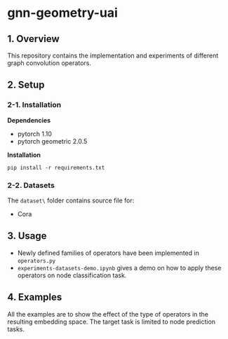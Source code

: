# gnn-geometry-uai

## 1. Overview
This repository contains the implementation and experiments of different graph convolution operators.

## 2. Setup
### 2-1. Installation

**Dependencies**

   * pytorch 1.10
   * pytorch geometric 2.0.5

**Installation**

`pip install -r requirements.txt`

### 2-2. Datasets

The `dataset\` folder contains source file for:
* Cora

## 3. Usage

* Newly defined families of operators have been implemented in `operators.py`
* `experiments-datasets-demo.ipynb` gives a demo on how to apply these operators on node classification task. 

## 4. Examples

All the examples are to show the effect of the type of operators in the resulting embedding space. The target task is limited to node prediction tasks. 

